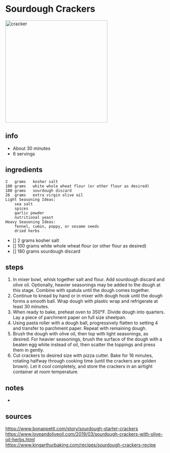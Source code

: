 # Sourdough Crackers
<img src="https://assets.bonappetit.com/photos/5ea9da3feee08767a7c6ab5e/16:9/w_1000,c_limit/_Basically-Sourdough-Crackers.jpg" alt="cracker" width="320"/>

## info  
* About 30 minutes
* 6 servings

## ingredients  
```
2	grams	kosher salt
100	grams	white whole wheat flour (or other flour as desired)
180	grams	sourdough discard
26	grams	extra virgin olive oil
Light Seasoning Ideas:
	sea salt
	spices
	garlic powder
	nutritional yeast
Heavy Seasoning Ideas:
	fennel, cumin, poppy, or sesame seeds
	dried herbs
```
- [] 2	grams	kosher salt
- [] 100	grams	white whole wheat flour (or other flour as desired)
- [] 180	grams	sourdough discard


## steps  
1. In mixer bowl, whisk together salt and flour. Add sourdough discard and olive oil. Optionally, heavier seasonings may be added to the dough at this stage. Combine with spatula until the dough comes together.
2. Continue to knead by hand or in mixer with dough hook until the dough forms a smooth ball. Wrap dough with plastic wrap and refrigerate at least 30 minutes.
3. When ready to bake, preheat oven to 350°F. Divide dough into quarters. Lay a piece of parchment paper on full size sheetpan.
4. Using pasta roller with a dough ball, progressively flatten to setting 4 and transfer to parchment paper. Repeat with remaining dough.
5. Brush the dough with olive oil, then top with light seasonings, as desired. For heavier seasonings, brush the surface of the dough with a beaten egg white instead of oil, then scatter the toppings and press them in gently.
6. Cut crackers to desired size with pizza cutter. Bake for 16 minutes, rotating halfway through cooking time (until the crackers are golden brown). Let it cool completely, and store the crackers in an airtight container at room temperature.

## notes  
*

## sources   
https://www.bonappetit.com/story/sourdough-starter-crackers
https://www.loveandoliveoil.com/2019/03/sourdough-crackers-with-olive-oil-herbs.html  
https://www.kingarthurbaking.com/recipes/sourdough-crackers-recipe  
